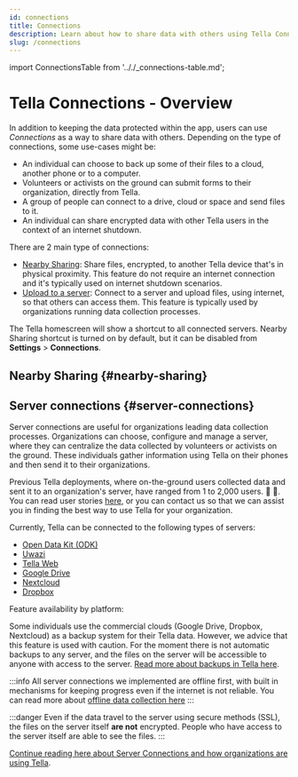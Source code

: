 ```yaml
---
id: connections
title: Connections
description: Learn about how to share data with others using Tella Connections.
slug: /connections
---
```

import ConnectionsTable from '.././_connections-table.md';


# Tella Connections - Overview 

In addition to keeping the data protected within the app, users can use *Connections* as a way to share data with others. Depending on the type of connections, some use-cases might be:
- An individual can choose to back up some of their files to a cloud, another phone or to a computer.
- Volunteers or activists on the ground can submit forms to their organization, directly from Tella.
- A group of people can connect to a drive, cloud or space and send files to it. 
- An individual can share encrypted data with other Tella users in the context of an internet shutdown.

There are 2 main type of connections:
- [Nearby Sharing](#nearby-sharing): Share files, encrypted, to another Tella device that's in physical proximity. This feature do not require an internet connection and it's typically used on internet shutdown scenarios.
- [Upload to a server](#server-connections): Connect to a server and upload files, using internet, so that others can access them. This feature is typically used by organizations running data collection processes. 

The Tella homescreen will show a shortcut to all connected servers. Nearby Sharing shortcut is turned on by default, but it can be disabled from **Settings** > **Connections**. 


## Nearby Sharing {#nearby-sharing}




## Server connections {#server-connections}

Server connections are useful for organizations leading data collection processes. Organizations can choose, configure and manage a server, where they can centralize the data collected by volunteers or activists on the ground. These individuals gather information using Tella on their phones and then send it to their organizations.

Previous Tella deployments, where on-the-ground users collected data and sent it to an organization's server, have ranged from 1 to 2,000 users. 📲 📡. You can read user stories [here](/user-stories), or you can contact us so that we can assist you in finding the best way to use Tella for your organization.

Currently, Tella can be connected to the following types of servers:

* [Open Data Kit (ODK)](/odk)
* [Uwazi](/uwazi)
* [Tella Web](/tella-web)
* [Google Drive](/g-drive)
* [Nextcloud](/nextcloud)
* [Dropbox](/dropbox)

Feature availability by platform:
<ConnectionsTable/>


Some individuals use the commercial clouds (Google Drive, Dropbox, Nextcloud) as a backup system for their Tella data. However, we advice that this feature is used with caution. For the moment there is not automatic backups to any server, and the files on the server will be accessible to anyone with access to the server. [Read more about backups in Tella here](/features#backup-files).

:::info
All server connections we implemented are offline first, with built in mechanisms for keeping progress even if the internet is not reliable. You can read more about [offline data collection here](/features#offline-data-collection)
:::

:::danger
Even if the data travel to the server using secure methods (SSL), the files on the server itself **are not** encrypted. People who have access to the server itself are able to see the files.
:::

[Continue reading here about Server Connections and how organizations are using Tella](/for_organizations).
